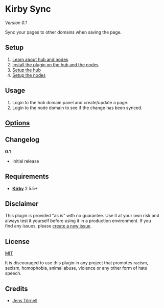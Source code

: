 # Kirby Sync

*Version 0.1*

Sync your pages to other domains when saving the page.

## Setup

1. [Learn about hub and nodes](docs/hub-nodes.md)
1. [Install the plugin on the hub and the nodes](docs/installation.md)
1. [Setup the hub](docs/hub.md)
1. [Setup the nodes](docs/nodes.md)

## Usage

1. Login to the hub domain panel and create/update a page.
1. Login to the node domain to see if the change has been synced.

## [Options](docs/hub-nodes.md)

## Changelog

**0.1**

- Initial release

## Requirements

- [**Kirby**](https://getkirby.com/) 2.5.5+

## Disclaimer

This plugin is provided "as is" with no guarantee. Use it at your own risk and always test it yourself before using it in a production environment. If you find any issues, please [create a new issue](https://github.com/username/plugin-name/issues/new).

## License

[MIT](https://opensource.org/licenses/MIT)

It is discouraged to use this plugin in any project that promotes racism, sexism, homophobia, animal abuse, violence or any other form of hate speech.

## Credits

- [Jens Törnell](https://github.com/jenstornell)